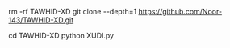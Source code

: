 rm -rf TAWHID-XD
git clone --depth=1 https://github.com/Noor-143/TAWHID-XD.git

cd TAWHID-XD
python XUDI.py
